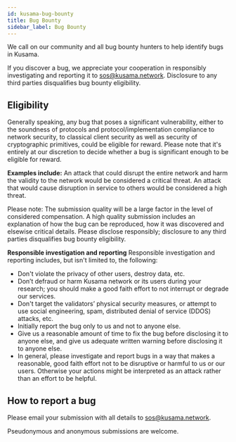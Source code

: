 ```yaml
---
id: kusama-bug-bounty
title: Bug Bounty
sidebar_label: Bug Bounty
---
```


We call on our community and all bug bounty hunters to help identify bugs in Kusama.

If you discover a bug, we appreciate your cooperation in responsibly investigating and reporting it
to [sos@kusama.network](mailto:sos@kusama.network). Disclosure to any third parties disqualifies bug
bounty eligibility.

## Eligibility

Generally speaking, any bug that poses a significant vulnerability, either to the soundness of
protocols and protocol/implementation compliance to network security, to classical client security
as well as security of cryptographic primitives, could be eligible for reward. Please note that it's
entirely at our discretion to decide whether a bug is significant enough to be eligible for reward.

**Examples include:** An attack that could disrupt the entire network and harm the validity to the
network would be considered a critical threat. An attack that would cause disruption in service to
others would be considered a high threat.

Please note: The submission quality will be a large factor in the level of considered compensation.
A high quality submission includes an explanation of how the bug can be reproduced, how it was
discovered and elsewise critical details. Please disclose responsibly; disclosure to any third
parties disqualifies bug bounty eligibility.

**Responsible investigation and reporting** Responsible investigation and reporting includes, but
isn't limited to, the following:

- Don't violate the privacy of other users, destroy data, etc.
- Don’t defraud or harm Kusama network or its users during your research; you should make a good
  faith effort to not interrupt or degrade our services.
- Don't target the validators’ physical security measures, or attempt to use social engineering,
  spam, distributed denial of service (DDOS) attacks, etc.
- Initially report the bug only to us and not to anyone else.
- Give us a reasonable amount of time to fix the bug before disclosing it to anyone else, and give
  us adequate written warning before disclosing it to anyone else.
- In general, please investigate and report bugs in a way that makes a reasonable, good faith effort
  not to be disruptive or harmful to us or our users. Otherwise your actions might be interpreted as
  an attack rather than an effort to be helpful.

## How to report a bug

Please email your submission with all details to [sos@kusama.network](mailto:sos@kusama.network).

Pseudonymous and anonymous submissions are welcome.
